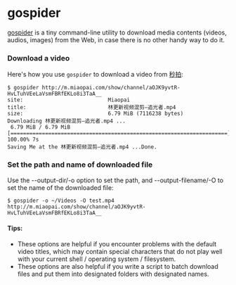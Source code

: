 # gospider

[gospider](https://github.com/cnych/gospider) is a tiny command-line utility to download media contents (videos, audios, images) from the Web, in case there is no other handy way to do it.

### Download a video

Here's how you use `gospider` to download a video from [秒拍](http://m.miaopai.com/show/channel/aOJK9yvtR-HvLTuhVEeLaVsmFBRfEKLo8i3TaA__):

```console
$ gospider http://m.miaopai.com/show/channel/aOJK9yvtR-HvLTuhVEeLaVsmFBRfEKLo8i3TaA__
site:                           Miaopai
title:                          林更新视频混剪—追光者.mp4
size:                           6.79 MiB (7116238 bytes)
Downloading 林更新视频混剪—追光者.mp4 ...
 6.79 MiB / 6.79 MiB [=====================================================================] 100.00% 7s
Saving Me at the 林更新视频混剪—追光者.mp4 ...Done.
```

### Set the path and name of downloaded file

Use the --output-dir/-o option to set the path, and --output-filename/-O to set the name of the downloaded file:

```console
$ gospider -o ~/Videos -O test.mp4 http://m.miaopai.com/show/channel/aOJK9yvtR-HvLTuhVEeLaVsmFBRfEKLo8i3TaA__
```

#### Tips:

* These options are helpful if you encounter problems with the default video titles, which may contain special characters that do not play well with your current shell / operating system / filesystem.
* These options are also helpful if you write a script to batch download files and put them into designated folders with designated names.